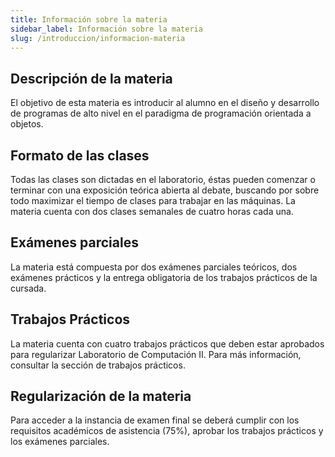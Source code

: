 ```yaml
---
title: Información sobre la materia
sidebar_label: Información sobre la materia
slug: /introduccion/informacion-materia
---
```


## Descripción de la materia

El objetivo de esta materia es introducir al alumno en el diseño y desarrollo de programas de alto nivel en el paradigma de programación orientada a objetos.

## Formato de las clases
Todas las clases son dictadas en el laboratorio, éstas pueden comenzar o terminar con una exposición teórica abierta al debate, buscando por sobre todo maximizar el tiempo de clases para trabajar en las máquinas. La materia cuenta con dos clases semanales de cuatro horas cada una.

## Exámenes parciales
La materia está compuesta por dos exámenes parciales teóricos, dos exámenes prácticos y la entrega obligatoria de los trabajos prácticos de la cursada.

## Trabajos Prácticos
La materia cuenta con cuatro trabajos prácticos que deben estar aprobados para regularizar Laboratorio de Computación II. 
Para más información, consultar la sección de trabajos prácticos. 

## Regularización de la materia
Para acceder a la instancia de examen final se deberá cumplir con los requisitos académicos de asistencia (75%), aprobar los trabajos prácticos y los exámenes parciales.